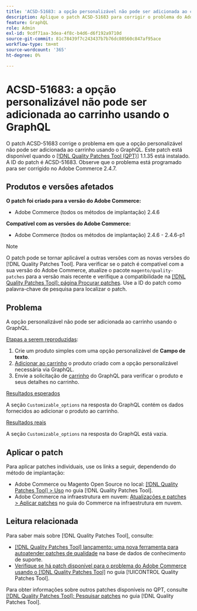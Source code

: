 ```yaml
---
title: 'ACSD-51683: a opção personalizável não pode ser adicionada ao carrinho usando o GraphQL'
description: Aplique o patch ACSD-51683 para corrigir o problema do Adobe Commerce em que a opção personalizável não pode ser adicionada ao carrinho usando o GraphQL.
feature: GraphQL
role: Admin
exl-id: 9cdf71aa-3dea-4f8c-b4d6-d6f192a9710d
source-git-commit: 81c78439f7c243437b7b76dc80560c847af95ace
workflow-type: tm+mt
source-wordcount: '365'
ht-degree: 0%

---
```


# ACSD-51683: a opção personalizável não pode ser adicionada ao carrinho usando o GraphQL

O patch ACSD-51683 corrige o problema em que a opção personalizável não pode ser adicionada ao carrinho usando o GraphQL. Este patch está disponível quando o [[!DNL Quality Patches Tool (QPT)]](https://experienceleague.adobe.com/pt-br/docs/commerce-knowledge-base/kb/announcements/commerce-announcements/magento-quality-patches-released-new-tool-to-self-serve-quality-patches) 1.1.35 está instalado. A ID do patch é ACSD-51683. Observe que o problema está programado para ser corrigido no Adobe Commerce 2.4.7.

## Produtos e versões afetados

**O patch foi criado para a versão do Adobe Commerce:**

* Adobe Commerce (todos os métodos de implantação) 2.4.6

**Compatível com as versões do Adobe Commerce:**

* Adobe Commerce (todos os métodos de implantação) 2.4.6 - 2.4.6-p1

>[!NOTE]
>
>O patch pode se tornar aplicável a outras versões com as novas versões do [!DNL Quality Patches Tool]. Para verificar se o patch é compatível com a sua versão do Adobe Commerce, atualize o pacote `magento/quality-patches` para a versão mais recente e verifique a compatibilidade na [[!DNL Quality Patches Tool]: página Procurar patches](https://experienceleague.adobe.com/tools/commerce-quality-patches/index.html?lang=pt-BR). Use a ID do patch como palavra-chave de pesquisa para localizar o patch.

## Problema

A opção personalizável não pode ser adicionada ao carrinho usando o GraphQL.

<u>Etapas a serem reproduzidas</u>:

1. Crie um produto simples com uma opção personalizável de **Campo de texto**.
1. [Adicionar ao carrinho](https://developer.adobe.com/commerce/webapi/graphql/tutorials/checkout/add-product-to-cart/) o produto criado com a opção personalizável necessária via GraphQL.
1. Envie a solicitação de [carrinho](https://developer.adobe.com/commerce/webapi/graphql/schema/cart/queries/cart/) do GraphQL para verificar o produto e seus detalhes no carrinho.

<u>Resultados esperados</u>

A seção `Customizable_options` na resposta do GraphQL contém os dados fornecidos ao adicionar o produto ao carrinho.

<u>Resultados reais</u>

A seção `Customizable_options` na resposta do GraphQL está vazia.

## Aplicar o patch

Para aplicar patches individuais, use os links a seguir, dependendo do método de implantação:

* Adobe Commerce ou Magento Open Source no local: [[!DNL Quality Patches Tool] > Uso](/help/tools/quality-patches-tool/usage.md) no guia [!DNL Quality Patches Tool].
* Adobe Commerce na infraestrutura em nuvem: [Atualizações e patches > Aplicar patches](https://experienceleague.adobe.com/docs/commerce-cloud-service/user-guide/develop/upgrade/apply-patches.html?lang=pt-BR) no guia do Commerce na infraestrutura em nuvem.

## Leitura relacionada

Para saber mais sobre [!DNL Quality Patches Tool], consulte:

* [[!DNL Quality Patches Tool] lançamento: uma nova ferramenta para autoatender patches de qualidade](https://experienceleague.adobe.com/pt-br/docs/commerce-knowledge-base/kb/announcements/commerce-announcements/magento-quality-patches-released-new-tool-to-self-serve-quality-patches) na base de dados de conhecimento de suporte.
* [Verifique se há patch disponível para o problema do Adobe Commerce usando o  [!DNL Quality Patches Tool]](/help/tools/quality-patches-tool/patches-available-in-qpt/check-patch-for-magento-issue-with-magento-quality-patches.md) no guia [!UICONTROL Quality Patches Tool].


Para obter informações sobre outros patches disponíveis no QPT, consulte [[!DNL Quality Patches Tool]: Pesquisar patches](https://experienceleague.adobe.com/tools/commerce-quality-patches/index.html?lang=pt-BR) no guia [!DNL Quality Patches Tool].
